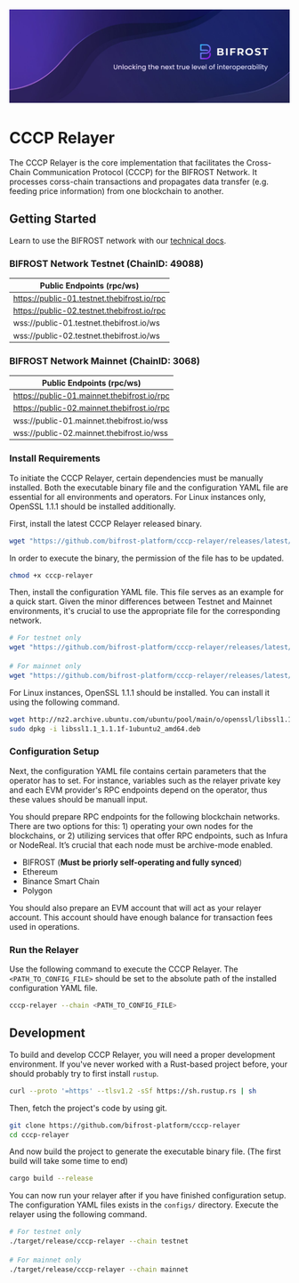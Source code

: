 # ![BIFROST Network](media/bifrost_header.jpeg)

# CCCP Relayer
The CCCP Relayer is the core implementation that facilitates the Cross-Chain Communication Protocol (CCCP) for the BIFROST Network. It processes corss-chain transactions and propagates data transfer (e.g. feeding price information) from one blockchain to another.

## Getting Started

Learn to use the BIFROST network with our [technical docs](https://docs.thebifrost.io/bifrost-network).

### BIFROST Network Testnet (ChainID: 49088)
|Public Endpoints (rpc/ws)|
|------|
|https://public-01.testnet.thebifrost.io/rpc|
|https://public-02.testnet.thebifrost.io/rpc|
|wss://public-01.testnet.thebifrost.io/ws|
|wss://public-02.testnet.thebifrost.io/ws|

### BIFROST Network Mainnet (ChainID: 3068)
|Public Endpoints (rpc/ws)|
|------|
|https://public-01.mainnet.thebifrost.io/rpc|
|https://public-02.mainnet.thebifrost.io/rpc|
|wss://public-01.mainnet.thebifrost.io/wss|
|wss://public-02.mainnet.thebifrost.io/wss|

### Install Requirements
To initiate the CCCP Relayer, certain dependencies must be manually installed. Both the executable binary file and the configuration YAML file are essential for all environments and operators. For Linux instances only, OpenSSL 1.1.1 should be installed additionally.

First, install the latest CCCP Relayer released binary.
```sh
wget "https://github.com/bifrost-platform/cccp-relayer/releases/latest/download/cccp-relayer"
```

In order to execute the binary, the permission of the file has to be updated.
```sh
chmod +x cccp-relayer
```

Then, install the configuration YAML file. This file serves as an example for a quick start. Given the minor differences between Testnet and Mainnet environments, it's crucial to use the appropriate file for the corresponding network.
```sh
# For testnet only
wget "https://github.com/bifrost-platform/cccp-relayer/releases/latest/download/config.testnet.yaml"

# For mainnet only
wget "https://github.com/bifrost-platform/cccp-relayer/releases/latest/download/config.mainnet.yaml"
```

For Linux instances, OpenSSL 1.1.1 should be installed. You can install it using the following command.
```sh
wget http://nz2.archive.ubuntu.com/ubuntu/pool/main/o/openssl/libssl1.1_1.1.1f-1ubuntu2_amd64.deb
sudo dpkg -i libssl1.1_1.1.1f-1ubuntu2_amd64.deb
```

### Configuration Setup
Next, the configuration YAML file contains certain parameters that the operator has to set. For instance, variables such as the relayer private key and each EVM provider's RPC endpoints depend on the operator, thus these values should be manuall input.

You should prepare RPC endpoints for the following blockchain networks. There are two options for this: 1) operating your own nodes for the blockchains, or 2) utilizing services that offer RPC endpoints, such as Infura or NodeReal. It’s crucial that each node must be archive-mode enabled.

- BIFROST (**Must be priorly self-operating and fully synced**)
- Ethereum
- Binance Smart Chain
- Polygon

You should also prepare an EVM account that will act as your relayer account. This account should have enough balance for transaction fees used in operations.

### Run the Relayer
Use the following command to execute the CCCP Relayer. The `<PATH_TO_CONFIG_FILE>` should be set to the absolute path of the installed configuration YAML file.
```sh
cccp-relayer --chain <PATH_TO_CONFIG_FILE>
```

## Development
To build and develop CCCP Relayer, you will need a proper development environment. If you've never worked with a Rust-based project before, your should probably try to first install `rustup`.
```sh
curl --proto '=https' --tlsv1.2 -sSf https://sh.rustup.rs | sh
```

Then, fetch the project's code by using git.
```sh
git clone https://github.com/bifrost-platform/cccp-relayer
cd cccp-relayer
```

And now build the project to generate the executable binary file. (The first build will take some time to end)
```sh
cargo build --release
```

You can now run your relayer after if you have finished configuration setup. The configuration YAML files exists in the `configs/` directory. Execute the relayer using the following command.
```sh
# For testnet only
./target/release/cccp-relayer --chain testnet

# For mainnet only
./target/release/cccp-relayer --chain mainnet
```
